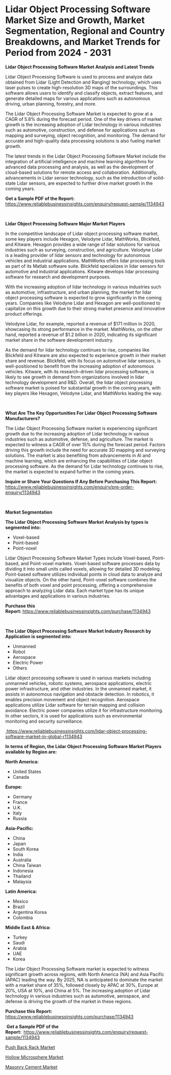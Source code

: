 <p><h1>Lidar Object Processing Software Market Size and Growth, Market Segmentation, Regional and Country Breakdowns, and Market Trends for Period from 2024 -  2031</h1></p><p><strong>Lidar Object Processing Software Market Analysis and Latest Trends</strong></p>
<p><p>Lidar Object Processing Software is used to process and analyze data obtained from Lidar (Light Detection and Ranging) technology, which uses laser pulses to create high-resolution 3D maps of the surroundings. This software allows users to identify and classify objects, extract features, and generate detailed maps for various applications such as autonomous driving, urban planning, forestry, and more.</p><p>The Lidar Object Processing Software Market is expected to grow at a CAGR of 5.8% during the forecast period. One of the key drivers of market growth is the increasing adoption of Lidar technology in various industries such as automotive, construction, and defense for applications such as mapping and surveying, object recognition, and monitoring. The demand for accurate and high-quality data processing solutions is also fueling market growth.</p><p>The latest trends in the Lidar Object Processing Software Market include the integration of artificial intelligence and machine learning algorithms for advanced data processing and analysis, as well as the development of cloud-based solutions for remote access and collaboration. Additionally, advancements in Lidar sensor technology, such as the introduction of solid-state Lidar sensors, are expected to further drive market growth in the coming years.</p></p>
<p><strong>Get a Sample PDF of the Report:&nbsp;</strong> <a href="https://www.reliablebusinessinsights.com/enquiry/request-sample/1134943">https://www.reliablebusinessinsights.com/enquiry/request-sample/1134943</a></p>
<p>&nbsp;</p>
<p><strong>Lidar Object Processing Software Major Market Players</strong></p>
<p><p>In the competitive landscape of Lidar object processing software market, some key players include Hexagon, Velodyne Lidar, MathWorks, Blickfeld, and Kitware. Hexagon provides a wide range of lidar solutions for various industries such as surveying, construction, and agriculture. Velodyne Lidar is a leading provider of lidar sensors and technology for autonomous vehicles and industrial applications. MathWorks offers lidar processing tools as part of its Matlab software suite. Blickfeld specializes in lidar sensors for automotive and industrial applications. Kitware develops lidar processing software for research and development purposes.</p><p>With the increasing adoption of lidar technology in various industries such as automotive, infrastructure, and urban planning, the market for lidar object processing software is expected to grow significantly in the coming years. Companies like Velodyne Lidar and Hexagon are well-positioned to capitalize on this growth due to their strong market presence and innovative product offerings.</p><p>Velodyne Lidar, for example, reported a revenue of $171 million in 2020, showcasing its strong performance in the market. MathWorks, on the other hand, reported a revenue of $1.2 billion in 2020, indicating its significant market share in the software development industry.</p><p>As the demand for lidar technology continues to rise, companies like Blickfeld and Kitware are also expected to experience growth in their market share and revenue. Blickfeld, with its focus on automotive lidar sensors, is well-positioned to benefit from the increasing adoption of autonomous vehicles. Kitware, with its research-driven lidar processing software, is likely to see growth in demand from organizations involved in lidar technology development and R&D. Overall, the lidar object processing software market is poised for substantial growth in the coming years, with key players like Hexagon, Velodyne Lidar, and MathWorks leading the way.</p></p>
<p>&nbsp;</p>
<p><strong>What Are The Key Opportunities For Lidar Object Processing Software Manufacturers?</strong></p>
<p><p>The Lidar Object Processing Software market is experiencing significant growth due to the increasing adoption of Lidar technology in various industries such as automotive, defense, and agriculture. The market is expected to witness a CAGR of over 15% during the forecast period. Factors driving this growth include the need for accurate 3D mapping and surveying solutions. The market is also benefiting from advancements in AI and machine learning, which are enhancing the capabilities of Lidar object processing software. As the demand for Lidar technology continues to rise, the market is expected to expand further in the coming years.</p></p>
<p><strong>Inquire or Share Your Questions If Any Before Purchasing This Report:</strong> <a href="https://www.reliablebusinessinsights.com/enquiry/pre-order-enquiry/1134943">https://www.reliablebusinessinsights.com/enquiry/pre-order-enquiry/1134943</a></p>
<p>&nbsp;</p>
<p><strong>Market Segmentation</strong></p>
<p><strong>The Lidar Object Processing Software Market Analysis by types is segmented into:</strong></p>
<p><ul><li>Voxel-based</li><li>Point-based</li><li>Point-voxel</li></ul></p>
<p><p>Lidar Object Processing Software Market Types include Voxel-based, Point-based, and Point-voxel markets. Voxel-based software processes data by dividing it into small units called voxels, allowing for detailed 3D modeling. Point-based software utilizes individual points in cloud data to analyze and visualize objects. On the other hand, Point-voxel software combines the benefits of both voxel and point processing, offering a comprehensive approach to analyzing Lidar data. Each market type has its unique advantages and applications in various industries.</p></p>
<p><strong>Purchase this Report:&nbsp;</strong><a href="https://www.reliablebusinessinsights.com/purchase/1134943">https://www.reliablebusinessinsights.com/purchase/1134943</a></p>
<p>&nbsp;</p>
<p><strong>The Lidar Object Processing Software Market Industry Research by Application is segmented into:</strong></p>
<p><ul><li>Unmanned</li><li>Robot</li><li>Aerospace</li><li>Electric Power</li><li>Others</li></ul></p>
<p><p>Lidar object processing software is used in various markets including unmanned vehicles, robotic systems, aerospace applications, electric power infrastructure, and other industries. In the unmanned market, it assists in autonomous navigation and obstacle detection. In robotics, it enables precision movement and object recognition. Aerospace applications utilize Lidar software for terrain mapping and collision avoidance. Electric power companies utilize it for infrastructure monitoring. In other sectors, it is used for applications such as environmental monitoring and security surveillance.</p></p>
<p><a href="https://www.reliablebusinessinsights.com/lidar-object-processing-software-market-in-global-r1134943">&nbsp;https://www.reliablebusinessinsights.com/lidar-object-processing-software-market-in-global-r1134943</a></p>
<p><strong>In terms of Region, the Lidar Object Processing Software Market Players available by Region are:</strong></p>
<p>
    <p> <strong> North America: </strong>
        <ul>
            <li>United States</li>
            <li>Canada</li>
        </ul>
        </p> 
    <p> <strong> Europe: </strong>
        <ul>
            <li>Germany</li>
            <li>France</li>
            <li>U.K.</li>
            <li>Italy</li>
            <li>Russia</li>
        </ul>
        </p> 
    <p> <strong> Asia-Pacific: </strong>
        <ul>
            <li>China</li>
            <li>Japan</li>
            <li>South Korea</li>
            <li>India</li>
            <li>Australia</li>
            <li>China Taiwan</li>
            <li>Indonesia</li>
            <li>Thailand</li>
            <li>Malaysia</li>
        </ul>
        </p> 
    <p> <strong> Latin America: </strong>
        <ul>
            <li>Mexico</li>
            <li>Brazil</li>
            <li>Argentina Korea</li>
            <li>Colombia</li>
        </ul>
        </p> 
    <p> <strong> Middle East & Africa: </strong>
        <ul>
            <li>Turkey</li>
            <li>Saudi</li>
            <li>Arabia</li>
            <li>UAE</li>
            <li>Korea</li>
        </ul>
    </p>
    </p>
<p><p>The Lidar Object Processing Software market is expected to witness significant growth across regions, with North America (NA) and Asia Pacific (APAC) leading the way. By 2025, NA is anticipated to dominate the market with a market share of 35%, followed closely by APAC at 30%, Europe at 20%, USA at 10%, and China at 5%. The increasing adoption of Lidar technology in various industries such as automotive, aerospace, and defense is driving the growth of the market in these regions.</p></p>
<p><strong>Purchase this Report: </strong><a href="https://www.reliablebusinessinsights.com/purchase/1134943">https://www.reliablebusinessinsights.com/purchase/1134943</a></p>
<p>&nbsp;<strong>Get a Sample PDF of the Report:&nbsp;&nbsp;</strong><a href="https://www.reliablebusinessinsights.com/enquiry/request-sample/1134943">https://www.reliablebusinessinsights.com/enquiry/request-sample/1134943</a></p>
<p><strong></strong></p>
<p><p><a href="https://medium.com/@nyahmertz1962/market-forecast-global-push-back-rack-trends-and-impact-analysis-2024-2031-by-application-8c12b6d78991">Push Back Rack Market</a></p><p><a href="https://medium.com/@samirmayert67/hollow-microsphere-market-analysis-report-global-insights-by-region-type-dry-hollow-e20cc37fd883">Hollow Microsphere Market</a></p><p><a href="https://medium.com/@paullawrence644/masonry-cement-market-share-size-trends-industry-analysis-report-by-application-residential-56c3395a82a1">Masonry Cement Market</a></p></p>